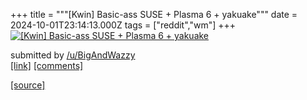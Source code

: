 +++
title = """[Kwin] Basic-ass SUSE + Plasma 6 + yakuake"""
date = 2024-10-01T23:14:13.000Z
tags = ["reddit","wm"]
+++
[![[Kwin] Basic-ass SUSE + Plasma 6 + yakuake](https://preview.redd.it/jox5mug598sd1.png?width=640&crop=smart&auto=webp&s=b953c44eeb85ee336d98ebe6c3591512080629c2 "[Kwin] Basic-ass SUSE + Plasma 6 + yakuake")](https://www.reddit.com/r/unixporn/comments/1fu20d1/kwin_basicass_suse_plasma_6_yakuake/)

submitted by [/u/BigAndWazzy](https://www.reddit.com/user/BigAndWazzy)  
[\[link\]](https://i.redd.it/jox5mug598sd1.png) [\[comments\]](https://www.reddit.com/r/unixporn/comments/1fu20d1/kwin_basicass_suse_plasma_6_yakuake/)

[[source]](https://www.reddit.com/r/unixporn/comments/1fu20d1/kwin_basicass_suse_plasma_6_yakuake/)
